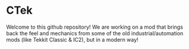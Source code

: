 # CTek
Welcome to this github repository! We are working on a mod that brings back the feel and mechanics from some of the old industrial/automation mods (like Tekkit Classic & IC2), but in a modern way!
